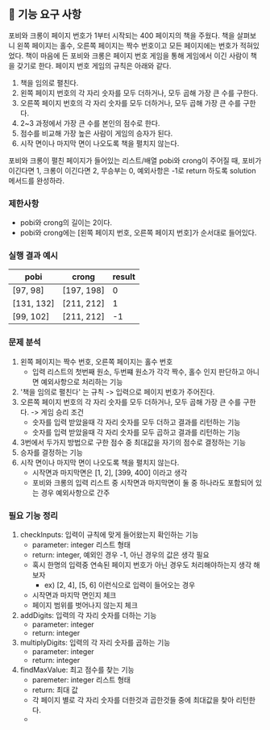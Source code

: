 ## 🚀 기능 요구 사항

포비와 크롱이 페이지 번호가 1부터 시작되는 400 페이지의 책을 주웠다. 책을 살펴보니 왼쪽 페이지는 홀수, 오른쪽 페이지는 짝수 번호이고 모든 페이지에는 번호가 적혀있었다. 책이 마음에 든 포비와 크롱은 페이지 번호 게임을 통해 게임에서 이긴 사람이 책을 갖기로 한다. 페이지 번호 게임의 규칙은 아래와 같다.

1. 책을 임의로 펼친다.
2. 왼쪽 페이지 번호의 각 자리 숫자를 모두 더하거나, 모두 곱해 가장 큰 수를 구한다.
3. 오른쪽 페이지 번호의 각 자리 숫자를 모두 더하거나, 모두 곱해 가장 큰 수를 구한다.
4. 2~3 과정에서 가장 큰 수를 본인의 점수로 한다.
5. 점수를 비교해 가장 높은 사람이 게임의 승자가 된다.
6. 시작 면이나 마지막 면이 나오도록 책을 펼치지 않는다.

포비와 크롱이 펼친 페이지가 들어있는 리스트/배열 pobi와 crong이 주어질 때, 포비가 이긴다면 1, 크롱이 이긴다면 2, 무승부는 0, 예외사항은 -1로 return 하도록 solution 메서드를 완성하라.

### 제한사항

- pobi와 crong의 길이는 2이다.
- pobi와 crong에는 [왼쪽 페이지 번호, 오른쪽 페이지 번호]가 순서대로 들어있다.

### 실행 결과 예시

| pobi | crong | result |
| --- | --- | --- |
| [97, 98] | [197, 198] | 0 |
| [131, 132] | [211, 212] | 1 |
| [99, 102] | [211, 212] | -1 |

### 문제 분석
1. 왼쪽 페이지는 짝수 번호, 오른쪽 페이지는 홀수 번호
   - 입력 리스트의 첫번째 원소, 두번쨰 원소가 각각 짝수, 홀수 인지 판단하고 아니면 예외사항으로 처리하는 기능
2. '책을 임의로 펼친다' 는 규칙 -> 입력으로 페이지 번호가 주어진다.
3. 오른쪽 페이지 번호의 각 자리 숫자를 모두 더하거나, 모두 곱해 가장 큰 수를 구한다. -> 게임 승리 조건
   - 숫자를 입력 받았을때 각 자리 숫자를 모두 더하고 결과를 리턴하는 기능
   - 숫자를 입력 받았을때 각 자리 숫자를 모두 곱하고 결과를 리턴하는 기능
4. 3번에서 두가지 방법으로 구한 점수 중 최대값을 자기의 점수로 결정하는 기능
5. 승자를 결정하는 기능
6. 시작 면이나 마지막 면이 나오도록 책을 펼치지 않는다.
   - 시작면과 마지막면은 [1, 2], [399, 400] 이라고 생각
   - 포비와 크롱의 입력 리스트 중 시작면과 마지막면이 둘 중 하나라도 포함되어 있는 경우 예외사항으로 간주

### 필요 기능 정리
1. checkInputs: 입력이 규칙에 맞게 들어왔는지 확인하는 기능
   - parameter: integer 리스트 형태
   - return: integer, 예외인 경우 -1, 아닌 경우의 값은 생각 필요
   - 혹시 한명의 입력중 연속된 페이지 번호가 아닌 경우도 처리해야하는지 생각 해보자
     - ex) [2, 4], [5, 6] 이런식으로 입력이 들어오는 경우
   - 시작면과 마지막 면인지 체크
   - 페이지 범위를 벗어나지 않는지 체크
2. addDigits: 입력의 각 자리 숫자를 더하는 기능
   - parameter: integer
   - return: integer
3. multiplyDigits: 입력의 각 자리 숫자를 곱하는 기능
   - parameter: integer
   - return: integer
4. findMaxValue: 최고 점수를 찾는 기능
   - paremeter: integer 리스트 형태
   - return: 최대 값
   - 각 페이지 별로 각 자리 숫자를 더한것과 곱한것들 중에 최대값을 찾아 리턴한다.
   - 